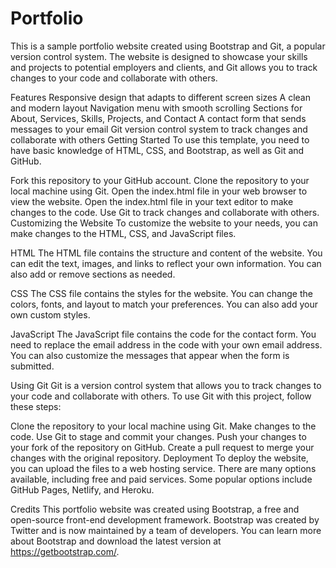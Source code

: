 # Portfolio

This is a sample portfolio website created using Bootstrap and Git, a popular version control system. The website is designed to showcase your skills and projects to potential employers and clients, and Git allows you to track changes to your code and collaborate with others.

Features
Responsive design that adapts to different screen sizes
A clean and modern layout
Navigation menu with smooth scrolling
Sections for About, Services, Skills, Projects, and Contact
A contact form that sends messages to your email
Git version control system to track changes and collaborate with others
Getting Started
To use this template, you need to have basic knowledge of HTML, CSS, and Bootstrap, as well as Git and GitHub.

Fork this repository to your GitHub account.
Clone the repository to your local machine using Git.
Open the index.html file in your web browser to view the website.
Open the index.html file in your text editor to make changes to the code.
Use Git to track changes and collaborate with others.
Customizing the Website
To customize the website to your needs, you can make changes to the HTML, CSS, and JavaScript files.

HTML
The HTML file contains the structure and content of the website. You can edit the text, images, and links to reflect your own information. You can also add or remove sections as needed.

CSS
The CSS file contains the styles for the website. You can change the colors, fonts, and layout to match your preferences. You can also add your own custom styles.

JavaScript
The JavaScript file contains the code for the contact form. You need to replace the email address in the code with your own email address. You can also customize the messages that appear when the form is submitted.

Using Git
Git is a version control system that allows you to track changes to your code and collaborate with others. To use Git with this project, follow these steps:

Clone the repository to your local machine using Git.
Make changes to the code.
Use Git to stage and commit your changes.
Push your changes to your fork of the repository on GitHub.
Create a pull request to merge your changes with the original repository.
Deployment
To deploy the website, you can upload the files to a web hosting service. There are many options available, including free and paid services. Some popular options include GitHub Pages, Netlify, and Heroku.

Credits
This portfolio website was created using Bootstrap, a free and open-source front-end development framework. Bootstrap was created by Twitter and is now maintained by a team of developers. You can learn more about Bootstrap and download the latest version at https://getbootstrap.com/.
